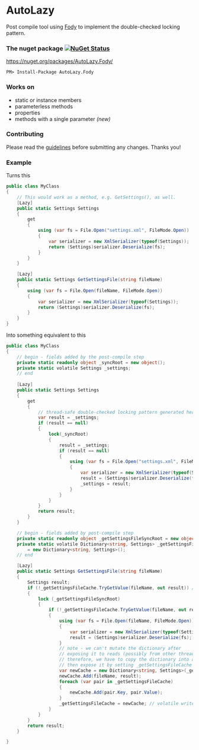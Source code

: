 # AutoLazy

Post compile tool using [Fody](https://github.com/Fody/Fody) to implement the double-checked locking pattern.

### The nuget package  [![NuGet Status](http://img.shields.io/nuget/v/AutoLazy.Fody.svg?style=flat)](https://www.nuget.org/packages/AutoLazy.Fody/)

https://nuget.org/packages/AutoLazy.Fody/

    PM> Install-Package AutoLazy.Fody

### Works on
* static or instance members
* parameterless methods
* properties
* methods with a single parameter *(new)*

### Contributing

Please read the [guidelines](./CONTRIBUTING.md) before submitting any changes. Thanks you!

### Example
Turns this
```c#
public class MyClass
{
	// This would work as a method, e.g. GetSettings(), as well.
	[Lazy]
	public static Settings Settings
	{
		get
		{
			using (var fs = File.Open("settings.xml", FileMode.Open))
			{
				var serializer = new XmlSerializer(typeof(Settings));
				return (Settings)serializer.Deserialize(fs);
			}
		}
	}

	[Lazy]
	public static Settings GetSettingsFile(string fileName)
	{
		using (var fs = File.Open(fileName, FileMode.Open))
		{
			var serializer = new XmlSerializer(typeof(Settings));
			return (Settings)serializer.Deserialize(fs);
		}
	}
}
```

Into something equivalent to this
```c#
public class MyClass
{
	// begin - fields added by the post-compile step
	private static readonly object _syncRoot = new object();
	private static volatile Settings _settings;
	// end
	
	[Lazy]
	public static Settings Settings
	{
		get
		{
			// thread-safe double-checked locking pattern generated here
			var result = _settings;
			if (result == null)
			{
				lock(_syncRoot)
				{
					result = _settings;
					if (result == null)
					{
						using (var fs = File.Open("settings.xml", FileMode.Open))
						{
							var serializer = new XmlSerializer(typeof(Settings));
							result = (Settings)serializer.Deserialize(fs);
							_settings = result;
						}
					}
				}
			}
			return result;
		}
	}

	// begin - fields added by post-compile step
	private static readonly object _getSettingsFileSyncRoot = new object();
	private static volatile Dictionary<string, Settings> _getSettingsFileCache
		= new Dictionary<string, Settings>();
	// end

	[Lazy]
	public static Settings GetSettingsFile(string fileName)
	{
		Settings result;
		if (!_getSettingsFileCache.TryGetValue(fileName, out result)) // volatile read
		{
			lock (_getSettingsFileSyncRoot)
			{
				if (!_getSettingsFileCache.TryGetValue(fileName, out result))
				{
					using (var fs = File.Open(fileName, FileMode.Open))
					{
						var serializer = new XmlSerializer(typeof(Settings));
						result = (Settings)serializer.Deserialize(fs);
					}
					// note - we can't mutate the dictionary after
					// exposing it to reads (possibly from other threads)
					// therefore, we have to copy the dictionary into a new one
					// then expose it by setting _getSettingsFileCache
					var newCache = new Dictionary<string, Settings>(_getSettingsFileCache.Count + 1);
					newCache.Add(fileName, result);
					foreach (var pair in _getSettingsFileCache)
					{
						newCache.Add(pair.Key, pair.Value);
					}
					_getSettingsFileCache = newCache; // volatile write
				}
			}
		}
		return result;
	}

}
```
